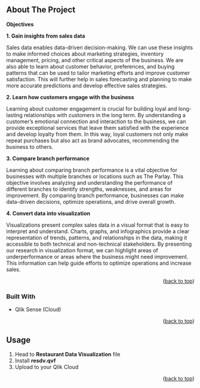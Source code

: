 <!-- ABOUT THE PROJECT -->
## About The Project

**Objectives**

**1.	Gain insights from sales data**

Sales data enables data-driven decision-making. We can use these insights to make informed choices about marketing strategies, inventory management, pricing, and other critical aspects of the business. We are also able to learn about customer behavior, preferences, and buying patterns that can be used to tailor marketing efforts and improve customer satisfaction. This will further help in sales forecasting and planning to make more accurate predictions and develop effective sales strategies. 

**2.	Learn how customers engage with the business**

Learning about customer engagement is crucial for building loyal and long-lasting relationships with customers in the long term. By understanding a customer’s emotional connection and interaction to the business, we can provide exceptional services that leave them satisfied with the experience and develop loyalty from them. In this way, loyal customers not only make repeat purchases but also act as brand advocates, recommending the business to others.

**3.	Compare branch performance**

Learning about comparing branch performance is a vital objective for businesses with multiple branches or locations such as The Parlay. This objective involves analyzing and understanding the performance of different branches to identify strengths, weaknesses, and areas for improvement. By comparing branch performance, businesses can make data-driven decisions, optimize operations, and drive overall growth. 

**4.	Convert data into visualization**

Visualizations present complex sales data in a visual format that is easy to interpret and understand. Charts, graphs, and infographics provide a clear representation of trends, patterns, and relationships in the data, making it accessible to both technical and non-technical stakeholders. By presenting our research in visualization format, we can highlight areas of underperformance or areas where the business might need improvement. This information can help guide efforts to optimize operations and increase sales.
<p align="right">(<a href="#readme-top">back to top</a>)</p>



### Built With

* Qlik Sense (Cloud)

<p align="right">(<a href="#readme-top">back to top</a>)</p>


<!-- USAGE EXAMPLES -->
## Usage

1. Head to **Restaurant Data Visualization** file
2. Install **resdv.qvf**
3. Upload to your Qlik Cloud



<p align="right">(<a href="#readme-top">back to top</a>)</p>









